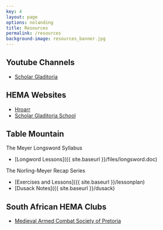 ```yaml
---
key: 4
layout: page
options: nolanding
title: Resources
permalink: /resources
background-image: resources_banner.jpg
---
```


## Youtube Channels

* [Scholar Gladitoria](https://www.youtube.com/channel/UCt14YOvYhd5FCGCwcjhrOdA)

## HEMA Websites

* [Hroarr](http://hroarr.com/)
* [Scholar Gladitoria School](http://www.fioredeiliberi.org/)

## Table Mountain

The Meyer Longsword Syllabus

* [Longword Lessons]({{ site.baseurl }}/files/longsword.doc)

The Norling-Meyer Recap Series

* [Exercises and Lessons]({{ site.baseurl }}/lessonplan)
* [Dusack Notes]({{ site.baseurl }}/dusack)

## South African HEMA Clubs

* [Medieval Armed Combat Society of Pretoria](http://armoury.co.za/)